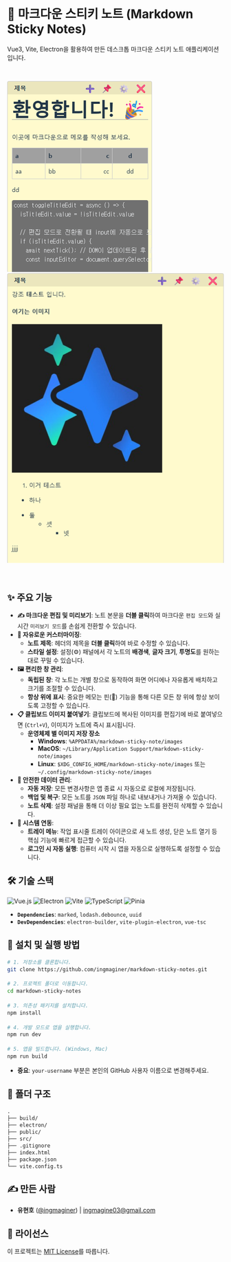 # 📝 마크다운 스티키 노트 (Markdown Sticky Notes)

Vue3, Vite, Electron을 활용하여 만든 데스크톱 마크다운 스티키 노트 애플리케이션입니다.

<br>

![프로젝트 미리보기1](./docs/img01.png)
![프로젝트 미리보기2](./docs/img02.png)

<br>

## ✨ 주요 기능

* **✍️ 마크다운 편집 및 미리보기**: 노트 본문을 **더블 클릭**하여 마크다운 `편집 모드`와 실시간 `미리보기 모드`를 손쉽게 전환할 수 있습니다.
* **🎨 자유로운 커스터마이징**:
    * **노트 제목**: 헤더의 제목을 **더블 클릭**하여 바로 수정할 수 있습니다.
    * **스타일 설정**: 설정(⚙️) 패널에서 각 노트의 **배경색**, **글자 크기**, **투명도**를 원하는 대로 꾸밀 수 있습니다.
* **🖼️ 편리한 창 관리**:
    * **독립된 창**: 각 노트는 개별 창으로 동작하여 화면 어디에나 자유롭게 배치하고 크기를 조절할 수 있습니다.
    * **항상 위에 표시**: 중요한 메모는 핀(📌) 기능을 통해 다른 모든 창 위에 항상 보이도록 고정할 수 있습니다.
* **📋 클립보드 이미지 붙여넣기**: 클립보드에 복사된 이미지를 편집기에 바로 붙여넣으면 (`Ctrl+V`), 이미지가 노트에 즉시 표시됩니다.
    * **운영체제 별 이미지 저장 장소**
        * **Windows**: `%APPDATA%/markdown-sticky-note/images`
        * **MacOS**: `~/Library/Application Support/markdown-sticky-note/images`
        * **Linux**: `$XDG_CONFIG_HOME/markdown-sticky-note/images` 또는 `~/.config/markdown-sticky-note/images`
* **💾 안전한 데이터 관리**:
    * **자동 저장**: 모든 변경사항은 앱 종료 시 자동으로 로컬에 저장됩니다.
    * **백업 및 복구**: 모든 노트를 `JSON` 파일 하나로 내보내거나 가져올 수 있습니다.
    * **노트 삭제**: 설정 패널을 통해 더 이상 필요 없는 노트를 완전히 삭제할 수 있습니다.
* **🚀 시스템 연동**:
    * **트레이 메뉴**: 작업 표시줄 트레이 아이콘으로 새 노트 생성, 닫은 노트 열기 등 핵심 기능에 빠르게 접근할 수 있습니다.
    * **로그인 시 자동 실행**: 컴퓨터 시작 시 앱을 자동으로 실행하도록 설정할 수 있습니다.


## 🛠️ 기술 스택

![Vue.js](https://img.shields.io/badge/Vue.js-4FC08D?style=for-the-badge&logo=vue.js&logoColor=white)
![Electron](https://img.shields.io/badge/Electron-47848F?style=for-the-badge&logo=electron&logoColor=white)
![Vite](https://img.shields.io/badge/Vite-646CFF?style=for-the-badge&logo=vite&logoColor=white)
![TypeScript](https://img.shields.io/badge/TypeScript-3178C6?style=for-the-badge&logo=typescript&logoColor=white)
![Pinia](https://img.shields.io/badge/Pinia-FFD859?style=for-the-badge&logo=pinia&logoColor=black)

* **`Dependencies`**: `marked`, `lodash.debounce`, `uuid`
* **`DevDependencies`**: `electron-builder`, `vite-plugin-electron`, `vue-tsc`

## 🚀 설치 및 실행 방법

```bash
# 1. 저장소를 클론합니다.
git clone https://github.com/ingmaginer/markdown-sticky-notes.git

# 2. 프로젝트 폴더로 이동합니다.
cd markdown-sticky-notes

# 3. 의존성 패키지를 설치합니다.
npm install

# 4. 개발 모드로 앱을 실행합니다.
npm run dev

# 5. 앱을 빌드합니다. (Windows, Mac)
npm run build
```

* **중요**: `your-username` 부분은 본인의 GitHub 사용자 이름으로 변경해주세요.

## 📂 폴더 구조

```
.
├── build/
├── electron/
├── public/
├── src/
├── .gitignore
├── index.html
├── package.json
└── vite.config.ts
```

## ✍️ 만든 사람

* **유현호** ([@ingmaginer](https://github.com/ingmaginer)) | ingmagine03@gmail.com

## 📄 라이선스

이 프로젝트는 [MIT License](LICENSE)를 따릅니다.
